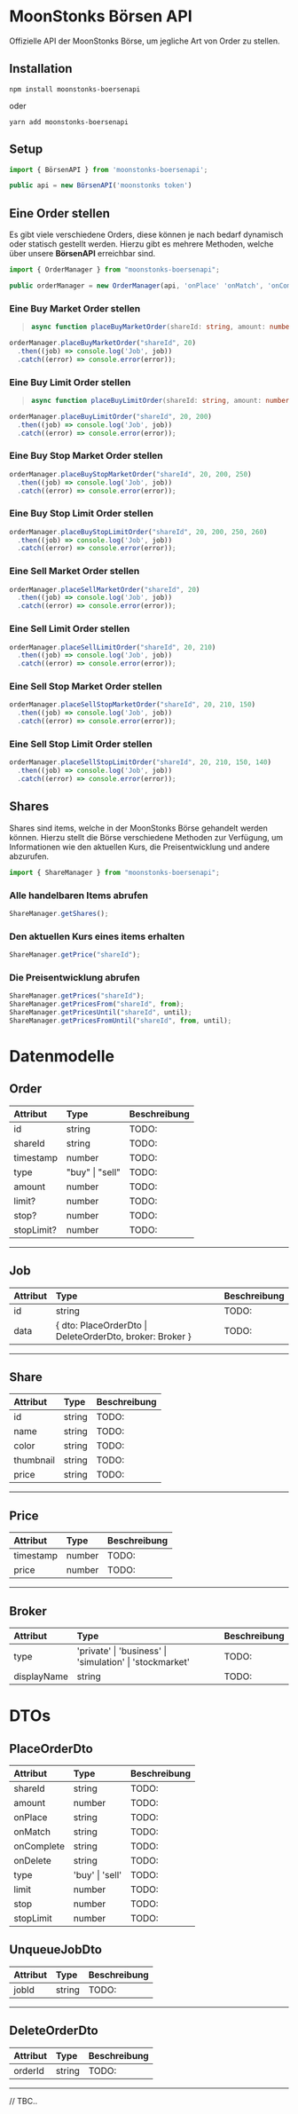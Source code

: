 # MoonStonks Börsen API

Offizielle API der MoonStonks Börse, um jegliche Art von Order zu stellen.

## Installation

```shell
npm install moonstonks-boersenapi
```
oder

```shell
yarn add moonstonks-boersenapi
```

## Setup

```ts
import { BörsenAPI } from 'moonstonks-boersenapi';

public api = new BörsenAPI('moonstonks token')
```

## Eine Order stellen
Es gibt viele verschiedene Orders, diese können je nach bedarf dynamisch oder statisch gestellt werden. Hierzu gibt es mehrere Methoden, welche über unsere **BörsenAPI** erreichbar sind.

```ts
import { OrderManager } from "moonstonks-boersenapi";

public orderManager = new OrderManager(api, 'onPlace' 'onMatch', 'onComplete', 'onDelete')
```

### Eine Buy Market Order stellen

> ```ts
> async function placeBuyMarketOrder(shareId: string, amount: number): Promise<Job>
> ```
```ts
orderManager.placeBuyMarketOrder("shareId", 20)
  .then((job) => console.log('Job', job))
  .catch((error) => console.error(error));
```

### Eine Buy Limit Order stellen
> ```ts
> async function placeBuyLimitOrder(shareId: string, amount: number, limit: number): Promise<Job>
> ```
```ts
orderManager.placeBuyLimitOrder("shareId", 20, 200)
  .then((job) => console.log('Job', job))
  .catch((error) => console.error(error));
```

### Eine Buy Stop Market Order stellen
```ts
orderManager.placeBuyStopMarketOrder("shareId", 20, 200, 250)
  .then((job) => console.log('Job', job))
  .catch((error) => console.error(error));
```

### Eine Buy Stop Limit Order stellen
```ts
orderManager.placeBuyStopLimitOrder("shareId", 20, 200, 250, 260)
  .then((job) => console.log('Job', job))
  .catch((error) => console.error(error));
```

### Eine Sell Market Order stellen
```ts
orderManager.placeSellMarketOrder("shareId", 20)
  .then((job) => console.log('Job', job))
  .catch((error) => console.error(error));
```

### Eine Sell Limit Order stellen
```ts
orderManager.placeSellLimitOrder("shareId", 20, 210)
  .then((job) => console.log('Job', job))
  .catch((error) => console.error(error));
```

### Eine Sell Stop Market Order stellen
```ts
orderManager.placeSellStopMarketOrder("shareId", 20, 210, 150)
  .then((job) => console.log('Job', job))
  .catch((error) => console.error(error));
```

### Eine Sell Stop Limit Order stellen
```ts
orderManager.placeSellStopLimitOrder("shareId", 20, 210, 150, 140)
  .then((job) => console.log('Job', job))
  .catch((error) => console.error(error));
```

## Shares

Shares sind items, welche in der MoonStonks Börse gehandelt werden können. Hierzu stellt die Börse verschiedene Methoden zur Verfügung, um Informationen wie den aktuellen Kurs, die Preisentwicklung und andere abzurufen.

```ts
import { ShareManager } from "moonstonks-boersenapi";
```

### Alle handelbaren Items abrufen

```ts
ShareManager.getShares();
```

### Den aktuellen Kurs eines items erhalten
```ts
ShareManager.getPrice("shareId");
```

### Die Preisentwicklung abrufen
```ts
ShareManager.getPrices("shareId");
ShareManager.getPricesFrom("shareId", from);
ShareManager.getPricesUntil("shareId", until);
ShareManager.getPricesFromUntil("shareId", from, until);
```

# Datenmodelle

## Order

| Attribut | Type | Beschreibung |
|:--|:--|:--|
|id|string|TODO:|
|shareId|string|TODO:|
|timestamp|number|TODO:|
|type|"buy" \| "sell"|TODO:|
|amount|number|TODO:|
|limit?|number|TODO:|
|stop?|number|TODO:|
|stopLimit?|number|TODO:|

___
## Job

| Attribut | Type | Beschreibung |
|:--|:--|:--|
|id|string|TODO:|
|data| { dto: PlaceOrderDto \| DeleteOrderDto, broker: Broker }|TODO:|

___

## Share

| Attribut | Type | Beschreibung |
|:--|:--|:--|
id|string|TODO:|
name|string|TODO:|
color|string|TODO:|
thumbnail|string|TODO:|
price|string|TODO:|

___
## Price

| Attribut | Type | Beschreibung |
|:--|:--|:--|
timestamp|number|TODO:|
price|number|TODO:|
  ___
## Broker

| Attribut | Type | Beschreibung |
|:--|:--|:--|
|type|'private' \| 'business' \| 'simulation' \| 'stockmarket'|TODO:|
|displayName|string|TODO:|


# DTOs

## PlaceOrderDto

| Attribut | Type | Beschreibung |
|:--|:--|:--|
|shareId|string|TODO:|
|amount|number|TODO:|
|onPlace|string|TODO:|
|onMatch|string|TODO:|
|onComplete|string|TODO:|
|onDelete|string|TODO:|
|type|'buy' \| 'sell'|TODO:|
|limit|number|TODO:|
|stop|number|TODO:|
|stopLimit|number|TODO:|

## UnqueueJobDto

| Attribut | Type | Beschreibung |
|:--|:--|:--|
|jobId|string|TODO:|

___
## DeleteOrderDto

| Attribut | Type | Beschreibung |
|:--|:--|:--|
|orderId|string|TODO:|

___

//
TBC..

